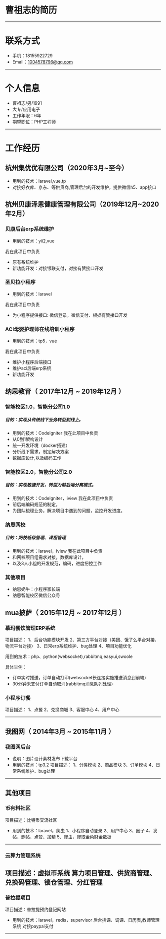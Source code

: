 # 曹祖志的简历
---

# 联系方式
- 手机：18155922729 
- Email：1004578796@qq.com

---

# 个人信息

 - 曹祖志/男/1991
 - 大专/应用电子
 - 工作年限：6年
 - 期望职位：PHP工程师

---

# 工作经历

## 杭州集优优有限公司（2020年3月~至今）
- 用到的技术：laravel,vue,tp
- 对接好衣库、京东、等供货商,管理后台的开发维护，提供微信h5、app接口

## 杭州贝康泽恩健康管理有限公司（2019年12月~2020年2月）

### 贝康后台erp系统维护
- 用到的技术：yii2,vue

我在此项目中负责
- 原有系统维护
- 新功能开发：对接银联支付，对接有赞接口开发

### 圣贝拉小程序
- 用到的技术：laravel

我在此项目中负责
- 为小程序提供接口:
微信登录，微信支付、根据有赞接口开发

### ACI母婴护理师在线培训小程序
- 用到的技术：tp5，vue

我在此项目中负责
- 维护小程序后端接口
- 维护aci后端erp系统
- 新功能开发


## 纳思教育（ 2017年12月 ~ 2019年12月 ）

### 智能校区1.0，智能分公司1.0
##### 目的：实现从传统线下业务转型到线上。
- 用到的技术：CodeIgniter
我在此项目中负责
- 从0到1架构设计
- 统一开发环境（docker搭建）
- 分析线下需求，制定解决方案
- 数据库设计,以及编码工作


### 智能校区2.0，智能分公司2.0
##### 目的：实现敏捷开发，转型为前后端分离模式。
- 用到的技术：CodeIgniter，iview
我在此项目中负责
- 前后端编码规范的制定，
- 为团队梳理业务，解决项目中遇到的问题，监控开发进度。

### 纳思网校
##### 目的：网校班级管理、课程管理
- 用到的技术：laravel，iview
我在此项目中负责
- 和网校项目组需求对接，数据库设计，
- 以及3人小组的开发规范，编码，进度把控工作

### 其他项目
- 纳思奶牛：小程序家长端
- 纳思智能校区微信公众号

## mua披萨（ 2015年12月 ~ 2017年12月 ）

###  慕玛餐饮管理ERP系统
项目描述：
1、后台功能模块开发
2、第三方平台对接（美团、饿了么平台对接，物流平台对接）
3、日常erp系统维护、bug处理
4、项目功能优化

用到的技术：php、python(websocket),rabbitmq,easyui,swoole

具体举例：
- 订单实时推送，订单自动打印(websocket长连接实施推送消息到前端)
- 30分钟未支付订单自动取消(rabbitmq消息队列处理)

### 小程序订餐
项目描述：
1、点餐
2、兑换商城
3、客服中心
4、用户中心

---


## 我图网（ 2014年3月 ~ 2015年11月 ）
### 我图网后台
- 说明：图片设计素材发布下载平台
- 用到的技术：tp3.2
项目描述：
1、分类模块
2、商品模块
3、订单模块
4、日常系统维护、bug处理
--- 

## 其他项目
### 币有料社区
项目描述：比特币交流社区
- 用到的技术：laravel，爬虫
1、小程序自动登录
2、用户中心
3、圈子
4、发帖、删帖、点赞、加精
5、爬虫，爬取金色财金数据
---

### 云算力管理系统
项目描述：虚拟币系统
算力项目管理、供货商管理、兑换码管理、锁仓管理、分红管理
---

### 普拉提项目
项目描述：普拉提预约登记网站
- 用到的技术：laravel，redis，supervisor 
后台排课、调课、日历表,教师管理系统
对接paypal支付 
---

